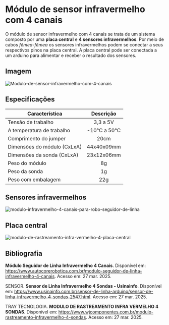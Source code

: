 # Módulo de sensor infravermelho com 4 canais

O módulo de sensor infravermelho com 4 canais se trata de um sistema composto por uma **placa central** e **4 sensores infravermelhos**. Por meio de cabos *fêmea-fêmea* os sensores infravermelhos podem se conectar a seus respectivos pinos na placa central. A placa central pode ser conectada a um arduino para alimentar e receber o resultado dos sensores.

## Imagem

![Modulo-de-sensor-infravermelho-com-4-canais][img-modulo-infravermelho]

## Especificações

| Característica | Descrição |
| --- | :-: |
| Tensão de trabalho | 3,3 a 5V |
| A temperatura de trabalho | -10°C a 50°C |
| Comprimento do jumper | 20cm |
| Dimensões do módulo (CxLxA) | 44x40x09mm |
| Dimensões da sonda (CxLxA) | 23x12x06mm |
| Peso do módulo | 8g |
| Peso da sonda | 1g |
| Peso com embalagem | 22g |

## Sensores infravermelhos

![modulo-infravermelho-4-canais-para-robo-seguidor-de-linha][img-sensores]

## Placa central

![modulo-de-rastreamento-infra-vermelho-4-placa-central][img-placa-central]

## Bibliografia

**Módulo Seguidor de Linha Infravermelho 4 Canais**. Disponível em: <https://www.autocorerobotica.com.br/modulo-seguidor-de-linha-infravermelho-4-canais>. Acesso em: 27 mar. 2025.  

SENSOR. **Sensor de Linha Infravermelho 4 Sondas - Usinainfo**. Disponível em: <https://www.usinainfo.com.br/sensor-de-linha-arduino/sensor-de-linha-infravermelho-4-sondas-2547.html>. Acesso em: 27 mar. 2025. 

TRAY TECNOLOGIA. **MODULO DE RASTREAMENTO INFRA VERMELHO 4 SONDAS**. Disponível em: <https://www.wjcomponentes.com.br/modulo-rastreamento-infravermelho-4-sondas>. Acesso em: 27 mar. 2025. 

<!-- Links das imagens -->

[img-modulo-infravermelho]: https://i.postimg.cc/brY5K51N/Modulo-de-sensor-infravermelho-com-4-canais.jpg "Módulo infravermelho"
[img-sensores]: https://i.postimg.cc/nLt4s57M/modulo-infravermelho-4-canais-para-robo-seguidor-de-linha-4572-4-918fcd65c0cdd92f37a0c37dd7720bc1.jpg "Sensor infravermelho"
[img-placa-central]: https://i.postimg.cc/d1NZ9S72/modulo-de-rastreamento-infra-vermelho-4-placa-central.webp "Placa central do módulo"
